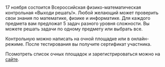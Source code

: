 17 ноября состоится Всероссийская физико-математическая контрольная «Выходи решать!». Любой желающий может проверить свои знания по математике, физике и информатике. Для каждого предмета вам предложат 5 задач разного уровня сложности. Вы можете решать задачи по одному предмету или выбрать все.

Контрольную можно написать на очной площадке или в онлайн-режиме. После тестирования вы получите сертификат участника.

Псомотреть список очных площадок и зарегистрироваться можно на [сайте](https://goo.gl/EK99fS).